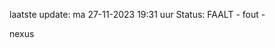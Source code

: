 laatste update: 
ma 27-11-2023 19:31   uur 
Status: FAALT - fout - 
<div class="service R">nexus</div>